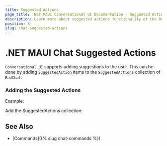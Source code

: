 ```yaml
---
title: Suggested Actions
page_title: .NET MAUI Conversational UI Documentation - Suggested Actions
description: Learn more about suggested actions functionality of the RadChat
position: 8
slug: chat-suggested-actions
---
```


# .NET MAUI Chat Suggested Actions

`Conversational UI` supports adding suggestions to the user. This can be done by adding `SuggestedAction` items to the `SuggestedActions` collection of `RadChat`.

### Adding the Suggested Actions 

Example: 

<snippet id='chat-suggested-actions-code' />

Add the SuggestedActions collection:

<snippet id='chat-suggested-actions-collection' />


## See Also

- [Commands]({% slug chat-commands %})